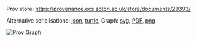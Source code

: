 
Prov store: https://provenance.ecs.soton.ac.uk/store/documents/29393/
	
Alternative serialisations: [json](https://provenance.ecs.soton.ac.uk/store/documents/29393.json), [turtle](https://provenance.ecs.soton.ac.uk/store/documents/29393.ttl), 
Graph: [svg](https://provenance.ecs.soton.ac.uk/store/documents/29393.svg), [PDF](https://provenance.ecs.soton.ac.uk/store/documents/29393.pdf), [png](https://provenance.ecs.soton.ac.uk/store/documents/29393.png)

![Prov Graph](https://provenance.ecs.soton.ac.uk/store/documents/29393.png)

		